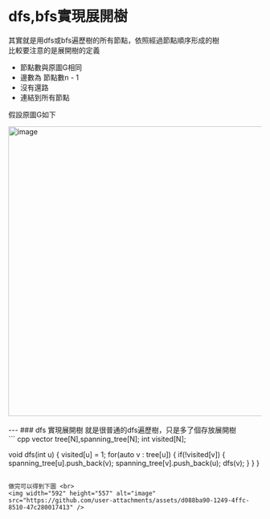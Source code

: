 # dfs,bfs實現展開樹
其實就是用dfs或bfs遍歷樹的所有節點，依照經過節點順序形成的樹 <br>
比較要注意的是展開樹的定義 <br>
- 節點數與原圖G相同
- 邊數為 節點數n - 1
- 沒有還路
- 連結到所有節點

假設原圖G如下 <br>

<img width="529" height="577" alt="image" src="https://github.com/user-attachments/assets/01d025a9-3d0d-4eb9-bb32-e18b6d05d1ad" />
<br>
<br>
---
### dfs 實現展開樹
就是很普通的dfs遍歷樹，只是多了個存放展開樹 <br>
``` cpp
vector<int> tree[N],spanning_tree[N];
int visited[N];

void dfs(int u) {
    visited[u] = 1;
    for(auto v : tree[u]) {
	if(!visited[v]) {
	    spanning_tree[u].push_back(v);
	    spanning_tree[v].push_back(u);
	    dfs(v);
	}
    }
}
```

做完可以得到下圖 <br>
<img width="592" height="557" alt="image" src="https://github.com/user-attachments/assets/d088ba90-1249-4ffc-8510-47c280017413" />


